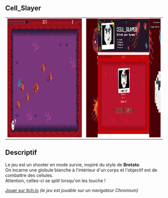 
## Cell_Slayer

<table>
  <tr>
    <td align="center">
      <img src="images/game.png" alt="Game" style="width: 380px; height: 380px;">
    </td>
    <td align="center">
      <img src="images/mort.png" alt="Mort" style="width: 380px; height: 380px;">
    </td>
  </tr>
</table>

## Descriptif

Le jeu est un shooter en mode survie, inspiré du style de **Brotato**.  
On incarne une globule blanche à l'intérieur d'un corps et l'objectif est de combattre des cellules.  
Attention, celles-ci se *split* lorsqu'on les touche !

[Jouer sur itch.io](https://magillie.itch.io/cell-slayer) *(le jeu est jouable sur un navigateur Chromium)* 
